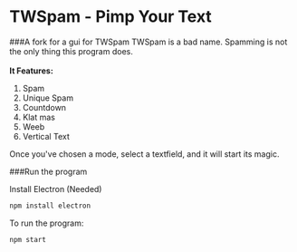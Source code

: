 # TWSpam - Pimp Your Text

###A fork for a gui for TWSpam
TWSpam is a bad name. Spamming is not the only thing this program does.<br><br>
**It Features:**
  1. Spam 
  2. Unique Spam 
  3. Countdown 
  4. Klat mas 
  5. Weeb 
  6. Vertical Text
  
Once you've chosen a mode, select a textfield, and it will start its magic.

###Run the program

Install Electron (Needed)
```bash
npm install electron
```

To run the program:
```bash
npm start
```
 
